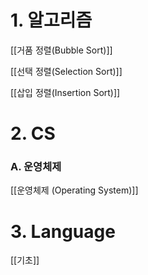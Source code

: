 # 1. 알고리즘

[[거품 정렬(Bubble Sort)]]

[[선택 정렬(Selection Sort)]]

[[삽입 정렬(Insertion Sort)]]

# 2. CS

### A. 운영체제

[[운영체제 (Operating System)]]

# 3. Language

[[기초]]